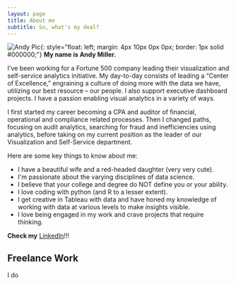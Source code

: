 ```yaml
---
layout: page
title: About me
subtitle: So, what's my deal?
---
```


![Andy Pic](/psuanm5030.github.io/img/profile-picture-768x1024.jpg){: style="float: left; margin: 4px 10px 0px 0px; border: 1px solid #000000;"} **My name is Andy Miller.**  

I've been working for a Fortune 500 company leading their visualization and self-service analytics initiative.  My day-to-day consists of leading a “Center of Excellence,” engraining a culture of doing more with the data we have, utilizing our best resource – our people.  I also support executive dashboard projects.  I have a passion enabling visual analytics in a variety of ways.

I first started my career becoming a CPA and auditor of financial, operational and compliance related processes.  Then I changed paths, focusing on audit analytics, searching for fraud and inefficiencies using analytics, before taking on my current position as the leader of our Visualization and Self-Service department. 

Here are some key things to know about me: 

- I have a beautiful wife and a red-headed daughter (very very cute).
- I'm passionate about the varying disciplines of data science.
- I believe that your college and degree do NOT define you or your ability.
- I love coding with python (and R to a lesser extent).  
- I get creative in Tableau with data and have honed my knowledge of working with data at various levels to make insights visible.
- I love being engaged in my work and crave projects that require thinking.

**Check my** [LinkedIn](https://www.linkedin.com/in/andrewmiller09/)!!!

## Freelance Work

I do 